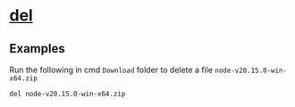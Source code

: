 # [del](https://learn.microsoft.com/en-us/windows-server/administration/windows-commands/del)

## Examples

Run the following in cmd `Download` folder to delete a file `node-v20.15.0-win-x64.zip`

```batch
del node-v20.15.0-win-x64.zip
```
